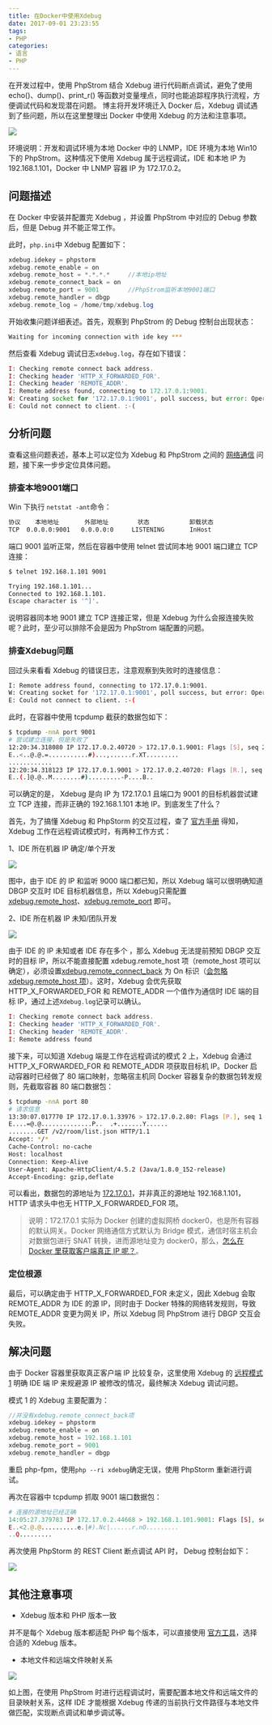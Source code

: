 ```yaml
---
title: 在Docker中使用Xdebug
date: 2017-09-01 23:23:55
tags:
- PHP
categories:
- 语言
- PHP
---
```


在开发过程中，使用 PhpStrom 结合 Xdebug 进行代码断点调试，避免了使用 echo()、dump()、print_r() 等函数对变量埋点，同时也能追踪程序执行流程，方便调试代码和发现潜在问题。 博主将开发环境迁入 Docker 后，Xdebug 调试遇到了些问题，所以在这里整理出 Docker 中使用 Xdebug 的方法和注意事项。

![](https://www.fanhaobai.com/2017/09/xdebug-in-docker/983d5263-d1d0-453e-a7bf-19bcecbc7096.png)<!--more-->

环境说明：开发和调试环境为本地 Docker 中的 LNMP，IDE 环境为本地 Win10 下的 PhpStrom。这种情况下使用 Xdebug 属于远程调试，IDE 和本地  IP 为 192.168.1.101，Docker 中 LNMP 容器 IP 为 172.17.0.2。

## 问题描述

在 Docker 中安装并配置完 Xdebug ，并设置 PhpStrom 中对应的  Debug 参数后，但是 Debug 并不能正常工作。

此时，`php.ini`中 Xdebug 配置如下：

```PHP
xdebug.idekey = phpstorm
xdebug.remote_enable = on
xdebug.remote_host = *.*.*.*     //本地ip地址
xdebug.remote_connect_back = on
xdebug.remote_port = 9001        //PhpStrom监听本地9001端口
xdebug.remote_handler = dbgp
xdebug.remote_log = /home/tmp/xdebug.log
```

开始收集问题详细表述。首先，观察到 PhpStrom 的 Debug 控制台出现状态：

```Bash
Waiting for incoming connection with ide key ***
```

然后查看 Xdebug 调试日志`xdebug.log`，存在如下错误：

```PHP
I: Checking remote connect back address.
I: Checking header 'HTTP_X_FORWARDED_FOR'.
I: Checking header 'REMOTE_ADDR'.
I: Remote address found, connecting to 172.17.0.1:9001.
W: Creating socket for '172.17.0.1:9001', poll success, but error: Operation now in progress (29).
E: Could not connect to client. :-(
```

## 分析问题

查看这些问题表述，基本上可以定位为 Xdebug 和 PhpStrom 之间的 [网络通信]() 问题，接下来一步步定位具体问题。

### 排查本地9001端口

Win 下执行 `netstat -ant`命令：

```Bash
协议    本地地址       外部地址        状态           卸载状态
TCP  0.0.0.0:9001   0.0.0.0:0     LISTENING       InHost
```

端口 9001 监听正常，然后在容器中使用 telnet 尝试同本地 9001 端口建立 TCP 连接：

```Bash
$ telnet 192.168.1.101 9001

Trying 192.168.1.101...
Connected to 192.168.1.101.
Escape character is '^]'.
```

说明容器同本地 9001 建立 TCP 连接正常，但是 Xdebug 为什么会报连接失败呢？此时，至少可以排除不会是因为 PhpStrom 端配置的问题。

### 排查Xdebug问题

回过头来看看 Xdebug 的错误日志，注意观察到失败时的连接信息：

```Bash
I: Remote address found, connecting to 172.17.0.1:9001.
W: Creating socket for '172.17.0.1:9001', poll success, but error: Operation now in progress (29).
E: Could not connect to client. :-(
```

此时，在容器中使用 tcpdump 截获的数据包如下：

```Bash
$ tcpdump -nnA port 9001
# 尝试建立连接，但是失败了
12:20:34.318080 IP 172.17.0.2.40720 > 172.17.0.1.9001: Flags [S], seq 2365657644, win 29200, options [mss 1460,sackOK,TS val 833443 ecr 0,nop,wscale 7], length 0
E..<..@.@.=...........#)...,......r.XT.........
............
12:20:34.318123 IP 172.17.0.1.9001 > 172.17.0.2.40720: Flags [R.], seq 0, ack 2365657645, win 0, length 0
E..(.]@.@..M........#).........-P....B..
```

可以确定的是， Xdebug 是向 IP 为 172.17.0.1 且端口为 9001 的目标机器尝试建立 TCP 连接，而非正确的 192.168.1.101 本地 IP。到底发生了什么？

首先，为了搞懂 Xdebug 和 PhpStorm 的交互过程，查了 [官方手册](https://xdebug.org/docs/remote) 得知，Xdebug 工作在远程调试模式时，有两种工作方式：

1、IDE 所在机器 IP 确定/单个开发

![](http://www.fanhaobai.com/2017/09/07490b33-a2a3-491d-b325-cf8bfb9c9542.gif)

图中，由于 IDE 的 IP 和监听 9000 端口都已知，所以 Xdebug 端可以很明确知道 DBGP 交互时 IDE 目标机器信息，所以 Xdebug只需配置 [xdebug.remote_host](https://xdebug.org/docs/all_settings#remote_host)、[xdebug.remote_port](https://xdebug.org/docs/all_settings#remote_port) 即可。

2、IDE 所在机器 IP 未知/团队开发

![](http://www.fanhaobai.com/2017/09/6d0a816e-54b9-4061-83a2-fd4e8a2f3d8f.gif)

由于 IDE 的 IP 未知或者 IDE 存在多个 ，那么 Xdebug 无法提前预知 DBGP 交互时的目标 IP，所以不能直接配置 xdebug.remote_host 项（remote_host 项可以确定），必须设置[xdebug.remote_connect_back](https://xdebug.org/docs/all_settings#remote_connect_back) 为 On 标识（[会忽略 xdebug.remote_host 项]()）。这时，Xdebug 会优先获取 HTTP_X_FORWARDED_FOR 和 REMOTE_ADDR 一个值作为通信时 IDE 端的目标 IP，通过上述`Xdebug.log`记录可以确认。

```PHP
I: Checking remote connect back address.
I: Checking header 'HTTP_X_FORWARDED_FOR'.
I: Checking header 'REMOTE_ADDR'.
I: Remote address found
```

接下来，可以知道 Xdebug 端是工作在远程调试的模式 2 上，Xdebug 会通过 HTTP_X_FORWARDED_FOR 和 REMOTE_ADDR 项获取目标机 IP。Docker 启动容器时已经做了 80 端口映射，忽略宿主机同 Docker 容器复杂的数据包转发规则，先截取容器 80 端口数据包：

 ```Bash
$ tcpdump -nnA port 80
# 请求信息
13:30:07.017770 IP 172.17.0.1.33976 > 172.17.0.2.80: Flags [P.], seq 1:208, ack 1, win 229, options [nop,nop,TS val 1250713 ecr 1250713], length 207
E....=@.@..............P..	.+.......Y......
........GET /v2/room/list.json HTTP/1.1
Accept: */*
Cache-Control: no-cache
Host: localhost
Connection: Keep-Alive
User-Agent: Apache-HttpClient/4.5.2 (Java/1.8.0_152-release)
Accept-Encoding: gzip,deflate
 ```

可以看出，数据包的源地址为 [172.17.0.1](http://www.infoq.com/cn/articles/docker-network-and-pipework-open-source-explanation-practice/)，并非真正的源地址 192.168.1.101，HTTP 请求头中也无 HTTP_X_FORWARDED_FOR 项。

> 说明：172.17.0.1 实际为 Docker 创建的虚拟网桥 docker0，也是所有容器的默认网关。Docker 网络通信方式默认为 Bridge 模式，通信时宿主机会对数据包进行 SNAT 转换，进而源地址变为 docker0，那么，[怎么在 Docker 里获取客户端真正 IP 呢？](https://github.com/moby/moby/issues/15086)。

### 定位根源

最后，可以确定由于 HTTP_X_FORWARDED_FOR 未定义，因此 Xdebug 会取 REMOTE_ADDR 为 IDE 的源 IP，同时由于 Docker 特殊的网络转发规则，导致 REMOTE_ADDR 变更为网关 IP，所以 Xdebug 同 PhpStrom 进行 DBGP 交互会失败。

## 解决问题

由于 Docker 容器里获取真正客户端 IP 比较复杂，这里使用 Xdebug 的 [远程模式 1]() 明确 IDE 端 IP 来规避源 IP 被修改的情况，最终解决 Xdebug 调试问题。

模式 1 的 Xdebug 主要配置为：

```PHP
//并没有xdebug.remote_connect_back项
xdebug.idekey = phpstorm
xdebug.remote_enable = on
xdebug.remote_host = 192.168.1.101
xdebug.remote_port = 9001
xdebug.remote_handler = dbgp
```

重启 php-fpm，使用`php --ri xdebug`确定无误，使用 PhpStorm 重新进行调试。

再次在容器中 tcpdump 抓取 9001 端口数据包：

```PHP
# 连接的源地址已经正确
14:05:27.379783 IP 172.17.0.2.44668 > 192.168.1.101.9001: Flags [S], seq 3444466556, win 29200, options [mss 1460,sackOK,TS val 1462749 ecr 0,nop,wscale 7], length 0
E..<2.@.@..........e.|#).Nc|......r.nO.........
..Q.........
```

再次使用 PhpStorm 的 REST Client 断点调试 API 时， Debug 控制台如下：

![](http://www.fanhaobai.com/2017/09/7f7c8948-5e61-4086-b52d-fa9ceab69d3b.png)


## 其他注意事项

* Xdebug 版本和 PHP 版本一致

并不是每个 Xdebug 版本都适配 PHP 每个版本，可以直接使用 [官方工具](https://xdebug.org/wizard.php)，选择合适的 Xdebug 版本。

* 本地文件和远端文件映射关系

![](http://www.fanhaobai.com/2017/09/cfe7ef04-4552-49c5-9ffb-6131f52afdb9.png)

如上图，在使用 PhpStrom 时进行远程调试时，需要配置本地文件和远端文件的目录映射关系，这样 IDE 才能根据 Xdebug 传递的当前执行文件路径与本地文件做匹配，实现断点调试和单步调试等。